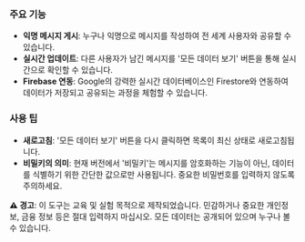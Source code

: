 ### 주요 기능

- **익명 메시지 게시**: 누구나 익명으로 메시지를 작성하여 전 세계 사용자와 공유할 수 있습니다.
- **실시간 업데이트**: 다른 사용자가 남긴 메시지를 '모든 데이터 보기' 버튼을 통해 실시간으로 확인할 수 있습니다.
- **Firebase 연동**: Google의 강력한 실시간 데이터베이스인 Firestore와 연동하여 데이터가 저장되고 공유되는 과정을 체험할 수 있습니다.

### 사용 팁

- **새로고침**: '모든 데이터 보기' 버튼을 다시 클릭하면 목록이 최신 상태로 새로고침됩니다.
- **비밀키의 의미**: 현재 버전에서 '비밀키'는 메시지를 암호화하는 기능이 아닌, 데이터를 식별하기 위한 간단한 값으로만 사용됩니다. 중요한 비밀번호를 입력하지 않도록 주의하세요.

**⚠️ 경고**: 이 도구는 교육 및 실험 목적으로 제작되었습니다. 민감하거나 중요한 개인정보, 금융 정보 등은 절대 입력하지 마십시오. 모든 데이터는 공개되어 있으며 누구나 볼 수 있습니다.